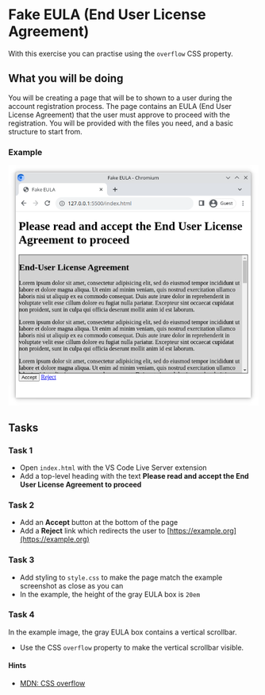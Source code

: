 # Fake EULA (End User License Agreement)

With this exercise you can practise using the `overflow` CSS property.

## What you will be doing

You will be creating a page that will be to shown to a user during the account registration process. The page contains an EULA (End User License Agreement) that the user must approve to proceed with the registration. You will be provided with the files you need, and a basic structure to start from.

### Example

![Screenshot of the expected result](example.png)

## Tasks

### Task 1

- Open `index.html` with the VS Code Live Server extension
- Add a top-level heading with the text **Please read and accept the End User License Agreement to proceed**

### Task 2

- Add an **Accept** button at the bottom of the page
- Add a **Reject** link which redirects the user to [https://example.org](https://example.org)

### Task 3

- Add styling to `style.css` to make the page match the example screenshot as close as you can
- In the example, the height of the gray EULA box is `20em`

### Task 4

In the example image, the gray EULA box contains a vertical scrollbar.

- Use the CSS `overflow` property to make the vertical scrollbar visible.

#### Hints

- [MDN: CSS overflow](https://developer.mozilla.org/en-US/docs/Web/CSS/overflow)
